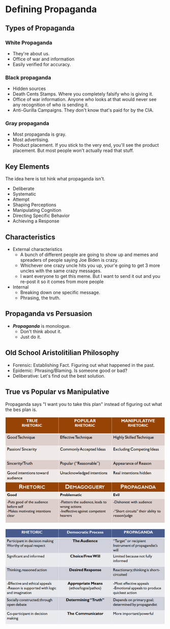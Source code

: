 # Defining Propaganda

## Types of Propaganda

### White Propaganda

* They're about us.
* Office of war and information
* Easily verified for accuracy.

### Black propaganda

* Hidden sources
* Death Cents Stamps. Where you completely falsify who is giving it.
* Office of war information. Anyone who looks at that would never see any recognition of who is sending it.
* Anti-Gurilla Campaigns. They don't know that's paid for by the CIA.

### Gray propaganda

* Most propaganda is gray.
* Most advertising.
* Product placement. If you stick to the very end, you'll see the product placement. But most people won't actually read that stuff.

## Key Elements

The idea here is tot hink what propaganda isn't.

* Deliberate
* Systematic
* Attempt
* Shaping Perceptions
* Manipulating Cognition
* Directing Specific Behavior
* Achieving a Response

## Characteristics

* External characteristics
  * A bunch of different people are going to show up and memes and spreaders of people saying Joe Biden is crazy.
  * Whichever one crazy uncle hits you up, your'e going to get 3 more uncles with the same crazy messages.
  * I want everyone to get this meme. But I want to send it out and you re-post it so it comes from more people
* Internal
  * Breaking down one specific message.
  * Phrasing, the truth.

## Propaganda vs Persuasion

* _**Propaganda**_ is monologue.
  * Don't think about it.
  * Just do it.

## Old School Aristolitilian Philosophy

* Forensic: Establishing Fact. Figuring out what happened in the past.
* Epidemic: Phrasing/Blaming. Is someone good or bad?
* Deliberative: Let's find out the best solution.

## True vs Popular vs Manipulative

Propaganda says "I want you to take this plan" instead of figuring out what the bes plan is.

![](<../../../../.gitbook/assets/image (168).png>)

![](<../../../../.gitbook/assets/image (169).png>)
